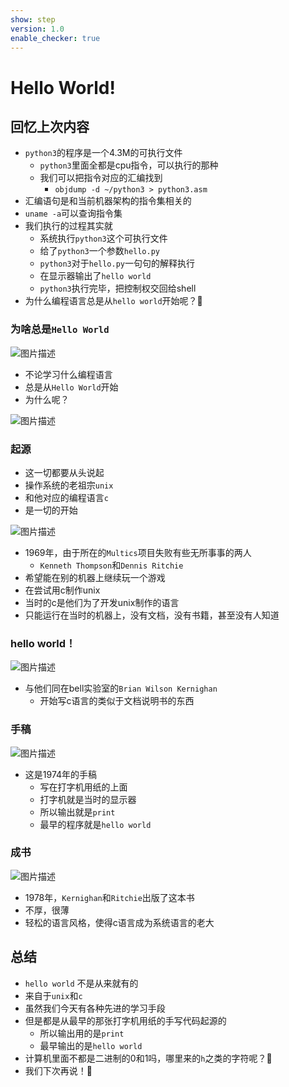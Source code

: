 ```yaml
---
show: step
version: 1.0
enable_checker: true
---
```


# Hello World!

## 回忆上次内容


- `python3`的程序是一个4.3M的可执行文件
	- `python3`里面全都是cpu指令，可以执行的那种
	- 我们可以把指令对应的汇编找到
		- `objdump -d ~/python3 > python3.asm`
- 汇编语句是和当前机器架构的指令集相关的
- `uname -a`可以查询指令集
- 我们执行的过程其实就
	- 系统执行`python3`这个可执行文件
	- 给了`python3`一个参数`hello.py`
	- `python3`对于`hello.py`一句句的解释执行
	- 在显示器输出了`hello world`
	- `python3`执行完毕，把控制权交回给shell
- 为什么编程语言总是从`hello world`开始呢？🤔

### 为啥总是`Hello World`

![图片描述](https://doc.shiyanlou.com/courses/uid1190679-20210220-1613786932296)

- 不论学习什么编程语言
- 总是从`Hello World`开始
- 为什么呢？

![图片描述](https://doc.shiyanlou.com/courses/uid1190679-20210220-1613786792262)

### 起源

- 这一切都要从头说起
- 操作系统的老祖宗`unix`
- 和他对应的编程语言`c`
- 是一切的开始

![图片描述](https://doc.shiyanlou.com/courses/uid1190679-20210220-1613786951642)

- 1969年，由于所在的`Multics`项目失败有些无所事事的两人
	- `Kenneth Thompson`和`Dennis Ritchie`
- 希望能在别的机器上继续玩一个游戏
- 在尝试用c制作unix
- 当时的c是他们为了开发unix制作的语言
- 只能运行在当时的机器上，没有文档，没有书籍，甚至没有人知道

### hello world！

![图片描述](https://doc.shiyanlou.com/courses/uid1190679-20210220-1613787540042)

- 与他们同在bell实验室的`Brian Wilson Kernighan`
	- 开始写c语言的类似于文档说明书的东西

### 手稿

![图片描述](https://doc.shiyanlou.com/courses/uid1190679-20210220-1613787458918)

- 这是1974年的手稿
	- 写在打字机用纸的上面
	- 打字机就是当时的显示器
	- 所以输出就是`print`
	- 最早的程序就是`hello world`

### 成书

![图片描述](https://doc.shiyanlou.com/courses/uid1190679-20210220-1613787632360)

- 1978年，`Kernighan`和`Ritchie`出版了这本书
- 不厚，很薄
- 轻松的语言风格，使得c语言成为系统语言的老大

## 总结

- `hello world`	不是从来就有的
- 来自于`unix`和`c`
- 虽然我们今天有各种先进的学习手段
- 但是都是从最早的那张打字机用纸的手写代码起源的
	- 所以输出用的是`print`
	- 最早输出的是`hello world`
- 计算机里面不都是二进制的0和1吗，哪里来的`h`之类的字符呢？🤔
- 我们下次再说！👋